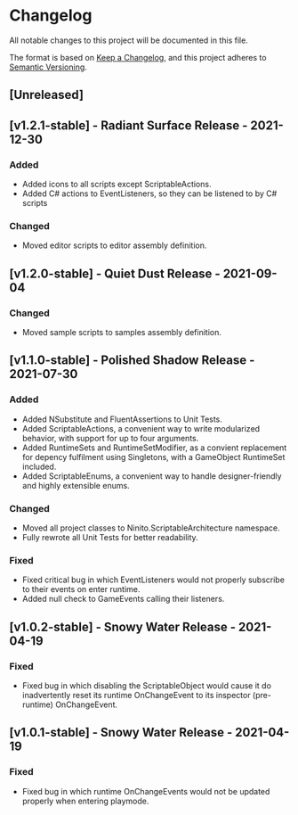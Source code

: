 # Changelog
All notable changes to this project will be documented in this file.

The format is based on [Keep a Changelog](https://keepachangelog.com/en/1.0.0/),
and this project adheres to [Semantic Versioning](https://semver.org/spec/v2.0.0.html).

## [Unreleased]

## [v1.2.1-stable] - Radiant Surface Release - 2021-12-30
### Added
- Added icons to all scripts except ScriptableActions.
- Added C# actions to EventListeners, so they can be listened to by C# scripts
### Changed
- Moved editor scripts to editor assembly definition.

## [v1.2.0-stable] - Quiet Dust Release - 2021-09-04
### Changed
- Moved sample scripts to samples assembly definition.

## [v1.1.0-stable] - Polished Shadow Release - 2021-07-30
### Added
- Added NSubstitute and FluentAssertions to Unit Tests.
- Added ScriptableActions, a convenient way to write modularized behavior, with support for up to four arguments.
- Added RuntimeSets and RuntimeSetModifier, as a convient replacement for depency fulfilment using Singletons, with a GameObject RuntimeSet included.
- Added ScriptableEnums, a convenient way to handle designer-friendly and highly extensible enums.
### Changed
- Moved all project classes to Ninito.ScriptableArchitecture namespace.
- Fully rewrote all Unit Tests for better readability.
### Fixed
- Fixed critical bug in which EventListeners would not properly subscribe to their events on enter runtime.
- Added null check to GameEvents calling their listeners.

## [v1.0.2-stable] - Snowy Water Release - 2021-04-19
### Fixed
- Fixed bug in which disabling the ScriptableObject would cause it do inadvertently reset its runtime OnChangeEvent to its inspector (pre-runtime) OnChangeEvent.

## [v1.0.1-stable] - Snowy Water Release - 2021-04-19
### Fixed
- Fixed bug in which runtime OnChangeEvents would not be updated properly when entering playmode.